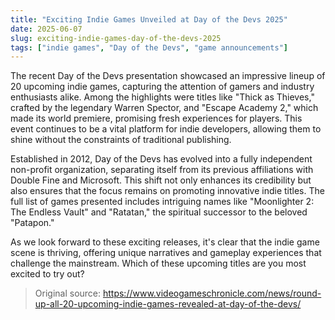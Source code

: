 ```yaml
---
title: "Exciting Indie Games Unveiled at Day of the Devs 2025"
date: 2025-06-07
slug: exciting-indie-games-day-of-the-devs-2025
tags: ["indie games", "Day of the Devs", "game announcements"]
---
```


The recent Day of the Devs presentation showcased an impressive lineup of 20 upcoming indie games, capturing the attention of gamers and industry enthusiasts alike. Among the highlights were titles like "Thick as Thieves," crafted by the legendary Warren Spector, and "Escape Academy 2," which made its world premiere, promising fresh experiences for players. This event continues to be a vital platform for indie developers, allowing them to shine without the constraints of traditional publishing.

Established in 2012, Day of the Devs has evolved into a fully independent non-profit organization, separating itself from its previous affiliations with Double Fine and Microsoft. This shift not only enhances its credibility but also ensures that the focus remains on promoting innovative indie titles. The full list of games presented includes intriguing names like "Moonlighter 2: The Endless Vault" and "Ratatan," the spiritual successor to the beloved "Patapon."

As we look forward to these exciting releases, it's clear that the indie game scene is thriving, offering unique narratives and gameplay experiences that challenge the mainstream. Which of these upcoming titles are you most excited to try out?

> Original source: https://www.videogameschronicle.com/news/round-up-all-20-upcoming-indie-games-revealed-at-day-of-the-devs/